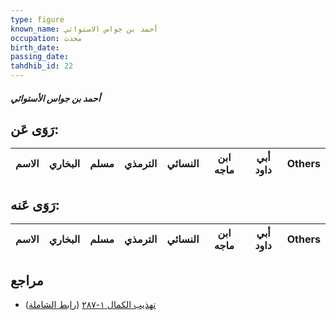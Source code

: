 ```yaml
---
type: figure
known_name: أحمد بن جواس الاستوائي
occupation: محدث
birth_date:
passing_date:
tahdhib_id: 22
---
```

##### أحمد بن جواس الأستوائي

## رَوَى عَن:
| الاسم | البخاري | مسلم | الترمذي | النسائي | ابن ماجه | أبي داود | Others |
| ----- | ------- | ---- | ------- | ------- | -------- | -------- | ------ |
## رَوَى عَنه:
| الاسم | البخاري | مسلم | الترمذي | النسائي | ابن ماجه | أبي داود | Others |
| ----- | ------- | ---- | ------- | ------- | -------- | -------- | ------ |
## مراجع
- [تهذيب الكمال ١-٢٨٧](obsidian://open?vault=Tahdhib-al-Kamal&file=Figures/٢٢-أحمد%20بن%20جواس%20الأستوائي) ([رابط الشاملة](https://shamela.ws/book/3722/286))